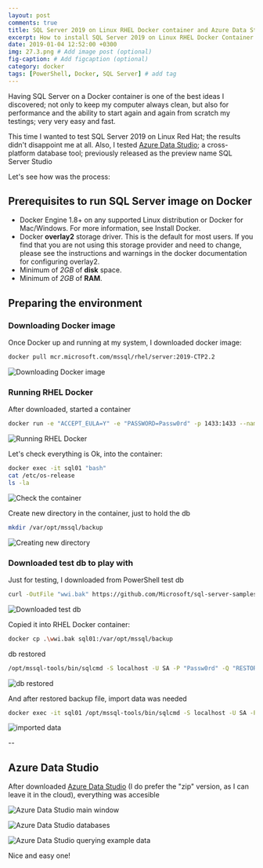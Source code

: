 ```yaml
---
layout: post
comments: true
title: SQL Server 2019 on Linux RHEL Docker container and Azure Data Studio on top
excerpt: How to install SQL Server 2019 on Linux RHEL Docker Container and accessing from Azure Data Studio
date: 2019-01-04 12:52:00 +0300
img: 27.3.png # Add image post (optional)
fig-caption: # Add figcaption (optional)
category: docker
tags: [PowerShell, Docker, SQL Server] # add tag
---
```


Having SQL Server on a Docker container is one of the best ideas I discovered; not only to keep my computer always clean, but also for performance and the ability to start again and again from scratch my testings; very very easy and fast.

This time I wanted to test SQL Server 2019 on Linux Red Hat; the results didn't disappoint me at all. Also, I tested [Azure Data Studio](https://docs.microsoft.com/en-us/sql/azure-data-studio/what-is?view=sql-server-2017); a cross-platform database tool; previously released as the preview name SQL Server Studio

Let's see how was the process:

## Prerequisites to run SQL Server image on Docker
* Docker Engine 1.8+ on any supported Linux distribution or Docker for Mac/Windows. For more information, see Install Docker.
* Docker **overlay2** storage driver. This is the default for most users. If you find that you are not using this storage provider and need to change, please see the instructions and warnings in the docker documentation for configuring overlay2.
* Minimum of *2GB* of **disk** space.
* Minimum of *2GB* of **RAM**.

## Preparing the environment

### Downloading Docker image
Once Docker up and running at my system, I downloaded docker image:
```bash
docker pull mcr.microsoft.com/mssql/rhel/server:2019-CTP2.2
```

![Downloading Docker image]({{site.baseurl}}/assets/img/27.1.png)


### Running RHEL Docker
After downloaded, started a container
```bash
docker run -e "ACCEPT_EULA=Y" -e "PASSWORD=Passw0rd" -p 1433:1433 --name sql01 -d mcr.microsoft.com/mssql/rhel/server:2019-CTP2.2
```

![Running RHEL Docker]({{site.baseurl}}/assets/img/27.2.png)

Let's check everything is Ok, into the container:
```bash
docker exec -it sql01 "bash"
cat /etc/os-release
ls -la
```

![Check the container]({{site.baseurl}}/assets/img/27.3.png)

Create new directory in the container, just to hold the db
```bash
mkdir /var/opt/mssql/backup
```

![Creating new directory]({{site.baseurl}}/assets/img/27.4.png)


### Downloaded test db to play with
Just for testing, I downloaded from PowerShell test db

```bash
curl -OutFile "wwi.bak" https://github.com/Microsoft/sql-server-samples/releases/download/wide-world-importers-v1.0/WideWorldImporters-Full.bak
```

![Downloaded test db]({{site.baseurl}}/assets/img/27.5.png)

Copied it into RHEL Docker container:

```bash
docker cp .\wwi.bak sql01:/var/opt/mssql/backup
```

db restored

```bash
/opt/mssql-tools/bin/sqlcmd -S localhost -U SA -P "Passw0rd" -Q "RESTORE FILELISTONLY FROM DISK = '/var/opt/mssql/backup/wwi.bak'"
```

![db restored]({{site.baseurl}}/assets/img/27.6.png)

And after restored backup file, import data was needed

```bash
docker exec -it sql01 /opt/mssql-tools/bin/sqlcmd -S localhost -U SA -P "<YourNewStrong!Passw0rd>" -Q "RESTORE DATABASE WideWorldImporters FROM DISK = '/var/opt/mssql/backup/wwi.bak' WITH MOVE 'WWI_Primary' TO '/var/opt/mssql/data/WideWorldImporters.mdf', MOVE 'WWI_UserData' TO '/var/opt/mssql/data/WideWorldImporters_userdata.ndf', MOVE 'WWI_Log' TO '/var/opt/mssql/data/WideWorldImporters.ldf', MOVE 'WWI_InMemory_Data_1' TO '/var/opt/mssql/data/WideWorldImporters_InMemory_Data_1'"
```

![imported data]({{site.baseurl}}/assets/img/27.7.png)

--

## Azure Data Studio
After downloaded [Azure Data Studio](https://docs.microsoft.com/en-us/sql/azure-data-studio/what-is?view=sql-server-2017) (I do prefer the "zip" version, as I can leave it in the cloud), everything was accesible

![Azure Data Studio main window]({{site.baseurl}}/assets/img/27.8.png)

![Azure Data Studio databases]({{site.baseurl}}/assets/img/27.9.png)

![Azure Data Studio querying example data]({{site.baseurl}}/assets/img/27.10.png)

Nice and easy one!

